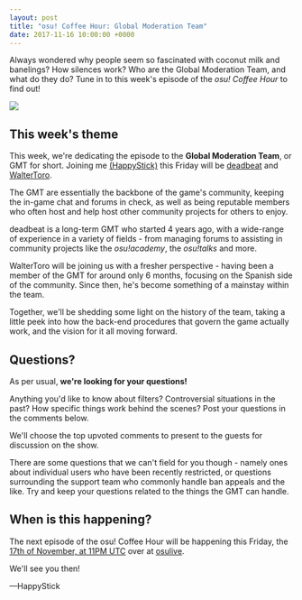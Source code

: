 ```yaml
---
layout: post
title: "osu! Coffee Hour: Global Moderation Team"
date: 2017-11-16 10:00:00 +0000
---
```


Always wondered why people seem so fascinated with coconut milk and banelings? How silences work? Who are the Global Moderation Team, and what do they do? Tune in to this week's episode of the _osu! Coffee Hour_ to find out!

[![](/wiki/shared/news/banners/coffee-hour.jpg)](http://itsalmo.st/#globalmoderationteamtime)

## This week's theme

This week, we're dedicating the episode to the **Global Moderation Team**, or GMT for short. Joining me [(HappyStick)](https://osu.ppy.sh/u/256802) this Friday will be [deadbeat](https://osu.ppy.sh/u/128370) and [WalterToro](https://osu.ppy.sh/u/5281416).

The GMT are essentially the backbone of the game's community, keeping the in-game chat and forums in check, as well as being reputable members who often host and help host other community projects for others to enjoy.

deadbeat is a long-term GMT who started 4 years ago, with a wide-range of experience in a variety of fields - from managing forums to assisting in community projects like the _osu!academy_, the _osu!talks_ and more.

WalterToro will be joining us with a fresher perspective - having been a member of the GMT for around only 6 months, focusing on the Spanish side of the community. Since then, he's become something of a mainstay within the team.

Together, we'll be shedding some light on the history of the team, taking a little peek into how the back-end procedures that govern the game actually work, and the vision for it all moving forward.

## Questions?

As per usual, **we're looking for your questions!** 

Anything you'd like to know about filters? Controversial situations in the past? How specific things work behind the scenes? Post your questions in the comments below. 

We'll choose the top upvoted comments to present to the guests for discussion on the show.

There are some questions that we can't field for you though - namely ones about individual users who have been recently restricted, or questions surrounding the support team who commonly handle ban appeals and the like. Try and keep your questions related to the things the GMT can handle.

## When is this happening?

The next episode of the osu! Coffee Hour will be happening this Friday, the [17th of November, at 11PM UTC](http://itsalmo.st/#globalmoderationteamtime) over at [osulive](http://www.twitch.tv/osulive).

We'll see you then!

—HappyStick